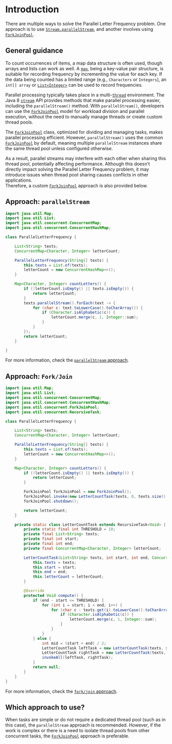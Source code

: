 # Introduction

There are multiple ways to solve the Parallel Letter Frequency problem.
One approach is to use [`Stream.parallelStream`][stream], and another involves using [`ForkJoinPool`][ForkJoinPool].

## General guidance

To count occurrences of items, a map data structure is often used, though arrays and lists can work as well.
A [`map`][map], being a key-value pair structure, is suitable for recording frequency by incrementing the value for each key.
If the data being counted has a limited range (e.g., `Characters` or `Integers`), an `int[] array` or [`List<Integer>`][list] can be used to record frequencies.

Parallel processing typically takes place in a multi-[`thread`][thread] environment.
The Java 8 [`stream`][stream] API provides methods that make parallel processing easier, including the `parallelStream()` method.
With `parallelStream()`, developers can use the [`ForkJoinPool`][ForkJoinPool] model for workload division and parallel execution, without the need to manually manage threads or create custom thread pools.

The [`ForkJoinPool`][ForkJoinPool] class, optimized for dividing and managing tasks, makes parallel processing efficient.
However, `parallelStream()` uses the common [`ForkJoinPool`][ForkJoinPool] by default, meaning multiple `parallelStream` instances share the same thread pool unless configured otherwise.  

As a result, parallel streams may interfere with each other when sharing this thread pool, potentially affecting performance.
Although this doesn’t directly impact solving the Parallel Letter Frequency problem, it may introduce issues when thread pool sharing causes conflicts in other applications.  
Therefore, a custom [`ForkJoinPool`][ForkJoinPool] approach is also provided below.

## Approach: `parallelStream`

```java
import java.util.Map;
import java.util.List;
import java.util.concurrent.ConcurrentMap;
import java.util.concurrent.ConcurrentHashMap;

class ParallelLetterFrequency {

    List<String> texts;
    ConcurrentMap<Character, Integer> letterCount;

    ParallelLetterFrequency(String[] texts) {
        this.texts = List.of(texts);
        letterCount = new ConcurrentHashMap<>();
    }

    Map<Character, Integer> countLetters() {
        if (!letterCount.isEmpty() || texts.isEmpty()) {
            return letterCount;
        }
        texts.parallelStream().forEach(text -> {
            for (char c: text.toLowerCase().toCharArray()) {
                if (Character.isAlphabetic(c)) {
                    letterCount.merge(c, 1, Integer::sum);
                }
            }
        });
        return letterCount;
    }

}
```

For more information, check the [`parallelStream` approach][approach-parallel-stream].

## Approach: `Fork/Join`

```java
import java.util.Map;
import java.util.List;
import java.util.concurrent.ConcurrentMap;
import java.util.concurrent.ConcurrentHashMap;
import java.util.concurrent.ForkJoinPool;
import java.util.concurrent.RecursiveTask;

class ParallelLetterFrequency {

    List<String> texts;
    ConcurrentMap<Character, Integer> letterCount;

    ParallelLetterFrequency(String[] texts) {
        this.texts = List.of(texts);
        letterCount = new ConcurrentHashMap<>();
    }

    Map<Character, Integer> countLetters() {
        if (!letterCount.isEmpty() || texts.isEmpty()) {
            return letterCount;
        }

        ForkJoinPool forkJoinPool = new ForkJoinPool(); 
        forkJoinPool.invoke(new LetterCountTask(texts, 0, texts.size(), letterCount));
        forkJoinPool.shutdown();

        return letterCount;
    }

    private static class LetterCountTask extends RecursiveTask<Void> {
        private static final int THRESHOLD = 10; 
        private final List<String> texts;
        private final int start;
        private final int end;
        private final ConcurrentMap<Character, Integer> letterCount;

        LetterCountTask(List<String> texts, int start, int end, ConcurrentMap<Character, Integer> letterCount) {
            this.texts = texts;
            this.start = start;
            this.end = end;
            this.letterCount = letterCount;
        }

        @Override
        protected Void compute() {
            if (end - start <= THRESHOLD) {
                for (int i = start; i < end; i++) {
                    for (char c : texts.get(i).toLowerCase().toCharArray()) {
                        if (Character.isAlphabetic(c)) {
                            letterCount.merge(c, 1, Integer::sum);
                        }
                    }
                }
            } else {
                int mid = (start + end) / 2;
                LetterCountTask leftTask = new LetterCountTask(texts, start, mid, letterCount);
                LetterCountTask rightTask = new LetterCountTask(texts, mid, end, letterCount);
                invokeAll(leftTask, rightTask); 
            }
            return null;
        }
    }
}

```

For more information, check the [`fork/join` approach][approach-fork-join].

## Which approach to use?

When tasks are simple or do not require a dedicated thread pool (such as in this case), the `parallelStream` approach is recommended.
However, if the work is complex or there is a need to isolate thread pools from other concurrent tasks, the [`ForkJoinPool`][ForkJoinPool] approach is preferable.

[thread]: https://docs.oracle.com/javase/8/docs/api/java/lang/Thread.html
[stream]: https://docs.oracle.com/javase/8/docs/api/java/util/stream/package-summary.html
[ForkJoinPool]: https://docs.oracle.com/javase/8/docs/api/java/util/concurrent/ForkJoinPool.html
[map]: https://docs.oracle.com/javase/8/docs/api/?java/util/Map.html
[list]: https://docs.oracle.com/javase/8/docs/api/?java/util/List.html
[approach-parallel-stream]:  https://exercism.org/tracks/java/exercises/parallel-letter-frequency/approaches/parallel-stream
[approach-fork-join]:  https://exercism.org/tracks/java/exercises/parallel-letter-frequency/approaches/fork-join
